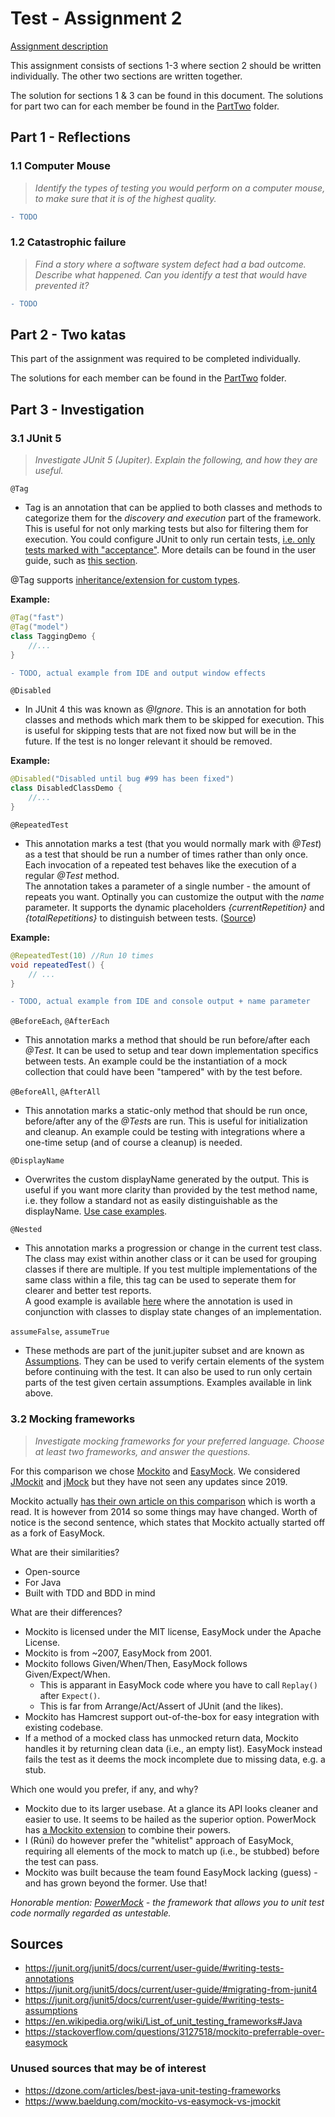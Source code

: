 # Test - Assignment 2

[Assignment description](./assignment-02.pdf)

This assignment consists of sections 1-3 where section 2 should be written individually. The other two sections are written together.

The solution for sections 1 & 3 can be found in this document. The solutions for part two can for each member be found in the [PartTwo](./PartTwo) folder.

## Part 1 - Reflections

### 1.1 Computer Mouse
> _Identify the types of testing you would perform on a computer mouse, to make sure that it is of the highest quality._

```diff
- TODO
```

### 1.2 Catastrophic failure
> _Find a story where a software system defect had a bad outcome. Describe what happened. Can you identify a test that would have prevented it?_

```diff
- TODO
```

## Part 2 - Two katas
This part of the assignment was required to be completed individually. 

The solutions for each member can be found in the [PartTwo](/PartTwo) folder.

## Part 3 - Investigation

### 3.1 JUnit 5
> _Investigate JUnit 5 (Jupiter). Explain the following, and how they are useful._

`@Tag`
- Tag is an annotation that can be applied to both classes and methods to categorize them for the _discovery and execution_ part of the framework. This is useful for not only marking tests but also for filtering them for execution. You could configure JUnit to only run certain tests, [i.e. only tests marked with "acceptance"](https://junit.org/junit5/docs/current/user-guide/#running-tests-build-maven-filter-tags). 
More details can be found in the user guide, such as [this section](https://junit.org/junit5/docs/current/user-guide/#running-tests-tags).

@Tag supports [inheritance/extension for custom types](https://junit.org/junit5/docs/current/user-guide/#writing-tests-meta-annotations). 

**Example:**
```java
@Tag("fast")
@Tag("model")
class TaggingDemo {
    //...
}
```

```diff
- TODO, actual example from IDE and output window effects
```


`@Disabled`
- In JUnit 4 this was known as _@Ignore_. This is an annotation for both classes and methods which mark them to be skipped for execution.
This is useful for skipping tests that are not fixed now but will be in the future. If the test is no longer relevant it should be removed.

**Example:**
```java
@Disabled("Disabled until bug #99 has been fixed")
class DisabledClassDemo {
    //...
}
```

`@RepeatedTest`
- This annotation marks a test (that you would normally mark with _@Test_) as a test that should be run a number of times rather than only once. Each invocation of a repeated test behaves like the execution of a regular _@Test_ method.  
The annotation takes a parameter of a single number - the amount of repeats you want.
Optinally you can customize the output with the _name_ parameter. It supports the dynamic placeholders _{currentRepetition}_ and _{totalRepetitions}_ to distinguish between tests. ([Source](https://junit.org/junit5/docs/current/user-guide/#writing-tests-repeated-tests))

**Example:**
```java
@RepeatedTest(10) //Run 10 times
void repeatedTest() {
    // ...
}
```

```diff
- TODO, actual example from IDE and console output + name parameter
```

`@BeforeEach`, `@AfterEach`
- This annotation marks a method that should be run before/after each _@Test_. It can be used to setup and tear down implementation specifics between tests. An example could be the instantiation of a mock collection that could have been "tampered" with by the test before.

`@BeforeAll`, `@AfterAll`
- This annotation marks a static-only method that should be run once, before/after any of the *@Test*s are run. This is useful for initialization and cleanup. An example could be testing with integrations where a one-time setup (and of course a cleanup) is needed.

`@DisplayName`
- Overwrites the custom displayName generated by the output. This is useful if you want more clarity than provided by the test method name, i.e. they follow a standard not as easily distinguishable as the displayName. [Use case examples](https://junit.org/junit5/docs/current/user-guide/#writing-tests-display-names).

`@Nested`
- This annotation marks a progression or change in the current test class. The class may exist within another class or it can be used for grouping classes if there are multiple.
If you test multiple implementations of the same class within a file, this tag can be used to seperate them for clearer and better test reports.  
A good example is available [here](https://junit.org/junit5/docs/current/user-guide/#writing-tests-nested) where the annotation is used in conjunction with classes to display state changes of an implementation.

`assumeFalse`, `assumeTrue`
- These methods are part of the junit.jupiter subset and are known as [Assumptions](https://junit.org/junit5/docs/current/user-guide/#writing-tests-assumptions). They can be used to verify certain elements of the system before continuing with the test. It can also be used to run only certain parts of the test given certain assumptions. Examples available in link above.


### 3.2 Mocking frameworks
> _Investigate mocking frameworks for your preferred language. Choose at least two frameworks, and answer the questions._

For this comparison we chose [Mockito](https://site.mockito.org/) and [EasyMock](https://easymock.org/). We considered [JMockit](https://jmockit.github.io/changes.html) and [jMock](http://jmock.org/) but they have not seen any updates since 2019.

Mockito actually [has their own article on this comparison](https://github.com/mockito/mockito/wiki/Mockito-vs-EasyMock) which is worth a read. It is however from 2014 so some things may have changed. Worth of notice is the second sentence, which states that Mockito actually started off as a fork of EasyMock.

What are their similarities?
- Open-source
- For Java
- Built with TDD and BDD in mind

What are their differences?
- Mockito is licensed under the MIT license, EasyMock under the Apache License.
- Mockito is from ~2007, EasyMock from 2001.
- Mockito follows Given/When/Then, EasyMock follows Given/Expect/When. 
  - This is apparant in EasyMock code where you have to call `Replay()` after `Expect()`. 
  - This is far from Arrange/Act/Assert of JUnit (and the likes).
- Mockito has Hamcrest support out-of-the-box for easy integration with existing codebase.
- If a method of a mocked class has unmocked return data, Mockito handles it by returning clean data (i.e., an empty list). EasyMock instead fails the test as it deems the mock incomplete due to missing data, e.g. a stub.

Which one would you prefer, if any, and why?
- Mockito due to its larger usebase. At a glance its API looks cleaner and easier to use. It seems to be hailed as the superior option. PowerMock has [a Mockito extension](https://github.com/powermock/powermock/wiki/Mockito) to combine their powers.
- I (Rúni) do however prefer the "whitelist" approach of EasyMock, requiring all elements of the mock to match up (i.e., be stubbed) before the test can pass.
- Mockito was built because the team found EasyMock lacking (guess) - and has grown beyond the former. Use that!


_Honorable mention: [PowerMock](https://github.com/powermock/powermock) - the framework that allows you to unit test code normally regarded as untestable._

## Sources
- https://junit.org/junit5/docs/current/user-guide/#writing-tests-annotations
- https://junit.org/junit5/docs/current/user-guide/#migrating-from-junit4
- https://junit.org/junit5/docs/current/user-guide/#writing-tests-assumptions
- https://en.wikipedia.org/wiki/List_of_unit_testing_frameworks#Java
- https://stackoverflow.com/questions/3127518/mockito-preferrable-over-easymock

### Unused sources that may be of interest
- https://dzone.com/articles/best-java-unit-testing-frameworks
- https://www.baeldung.com/mockito-vs-easymock-vs-jmockit
